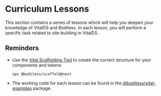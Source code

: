 # Curriculum Lessons

This section contains a series of lessons which will help you deepen your knowledge of VitalDS
and Bodiless.  In each lesson, you will perform a specific task related to site building
in VitalDS.

## Reminders

- Use the [Vital Scaffolding Tool](../../Guides/ComponentTemplate.md) to create the correct
  structure for your components and tokens:
  ```
  npx @bodiless/scaffold@next
  ```
- The working code for each lesson can be found in the
  [@bodiless/vital-examples](https://github.com/johnsonandjohnson/Bodiless-JS/tree/main/packages/vital-examples)
  package.

